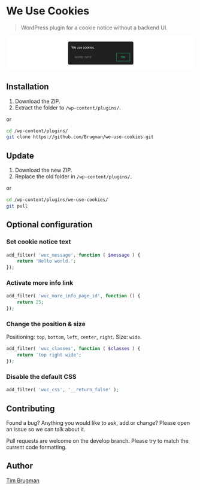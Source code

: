 # We Use Cookies

> WordPress plugin for a cookie notice without a backend UI.

![screenshot](/screenshot.png)

## Installation

1. Download the ZIP.
1. Extract the folder to `/wp-content/plugins/`.

or

```sh
cd /wp-content/plugins/
git clone https://github.com/Brugman/we-use-cookies.git
```

## Update

1. Download the new ZIP.
1. Replace the old folder in `/wp-content/plugins/`.

or

```sh
cd /wp-content/plugins/we-use-cookies/
git pull
```

## Optional configuration

### Set cookie notice text

```php
add_filter( 'wuc_message', function ( $message ) {
    return 'Hello world.';
});
```

### Activate more info link

```php
add_filter( 'wuc_more_info_page_id', function () {
    return 25;
});
```

### Change the position & size

Positioning: `top`, `bottom`, `left`, `center`, `right`.
Size: `wide`.

```php
add_filter( 'wuc_classes', function ( $classes ) {
    return 'top right wide';
});
```

### Disable the default CSS

```php
add_filter( 'wuc_css', '__return_false' );
```

## Contributing

Found a bug? Anything you would like to ask, add or change? Please open an issue so we can talk about it.

Pull requests are welcome on the develop branch. Please try to match the current code formatting.

## Author

[Tim Brugman](https://github.com/Brugman)